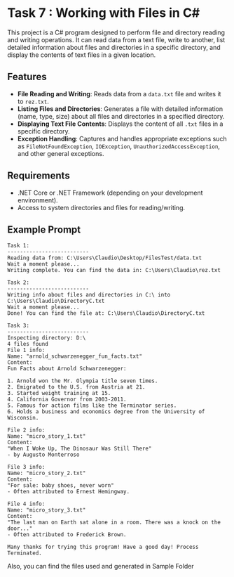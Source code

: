 ﻿# Task 7 : Working with Files in C#
This project is a C# program designed to perform file and directory reading 
and writing operations. It can read data from a text file, write to another, 
list detailed information about files and directories in a specific directory, 
and display the contents of text files in a given location.

## Features
- **File Reading and Writing**: Reads data from a `data.txt` file and writes it to `rez.txt`.
- **Listing Files and Directories**: Generates a file with detailed information (name, type, size) about all files and directories in a specified directory.
- **Displaying Text File Contents**: Displays the content of all `.txt` files in a specific directory.
- **Exception Handling**: Captures and handles appropriate exceptions such as `FileNotFoundException`, `IOException`, `UnauthorizedAccessException`, and other general exceptions.

## Requirements
- .NET Core or .NET Framework (depending on your development environment).
- Access to system directories and files for reading/writing.

## Example Prompt
```
Task 1:
--------------------------
Reading data from: C:\Users\Claudio\Desktop/FilesTest/data.txt
Wait a moment please...
Writing complete. You can find the data in: C:\Users\Claudio\rez.txt

Task 2:
--------------------------
Writing info about files and directories in C:\ into C:\Users\Claudio\DirectoryC.txt
Wait a moment please...
Done! You can find the file at: C:\Users\Claudio\DirectoryC.txt

Task 3:
--------------------------
Inspecting directory: D:\
4 files found
File 1 info:
Name: "arnold_schwarzenegger_fun_facts.txt"
Content:
Fun Facts about Arnold Schwarzenegger:

1. Arnold won the Mr. Olympia title seven times.
2. Emigrated to the U.S. from Austria at 21.
3. Started weight training at 15.
4. California Governor from 2003-2011.
5. Famous for action films like the Terminator series.
6. Holds a business and economics degree from the University of Wisconsin.

File 2 info:
Name: "micro_story_1.txt"
Content:
"When I Woke Up, The Dinosaur Was Still There"
- by Augusto Monterroso

File 3 info:
Name: "micro_story_2.txt"
Content:
"For sale: baby shoes, never worn"
- Often attributed to Ernest Hemingway.

File 4 info:
Name: "micro_story_3.txt"
Content:
"The last man on Earth sat alone in a room. There was a knock on the door..."
- Often attributed to Frederick Brown.

Many thanks for trying this program! Have a good day! Process Terminated.
```

Also, you can find the files used and generated in Sample Folder